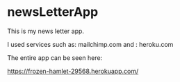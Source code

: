 # newsLetterApp
This is my news letter app. 

I used services such as: mailchimp.com
and : heroku.com 


The entire app can be seen here:



https://frozen-hamlet-29568.herokuapp.com/

